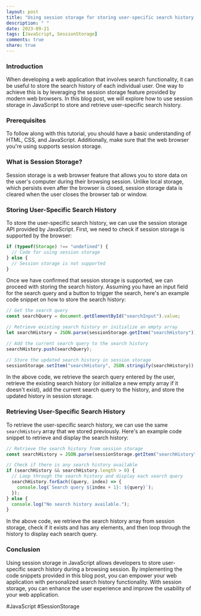 ```yaml
---
layout: post
title: "Using session storage for storing user-specific search history in JavaScript"
description: " "
date: 2023-09-21
tags: [JavaScript, SessionStorage]
comments: true
share: true
---
```


### Introduction

When developing a web application that involves search functionality, it can be useful to store the search history of each individual user. One way to achieve this is by leveraging the session storage feature provided by modern web browsers. In this blog post, we will explore how to use session storage in JavaScript to store and retrieve user-specific search history.

### Prerequisites

To follow along with this tutorial, you should have a basic understanding of HTML, CSS, and JavaScript. Additionally, make sure that the web browser you're using supports session storage.

### What is Session Storage?

Session storage is a web browser feature that allows you to store data on the user's computer during their browsing session. Unlike local storage, which persists even after the browser is closed, session storage data is cleared when the user closes the browser tab or window.

### Storing User-Specific Search History

To store the user-specific search history, we can use the session storage API provided by JavaScript. First, we need to check if session storage is supported by the browser:

```javascript
if (typeof(Storage) !== "undefined") {
  // Code for using session storage
} else {
  // Session storage is not supported
}
```

Once we have confirmed that session storage is supported, we can proceed with storing the search history. Assuming you have an input field for the search query and a button to trigger the search, here's an example code snippet on how to store the search history:

```javascript
// Get the search query
const searchQuery = document.getElementById("searchInput").value;

// Retrieve existing search history or initialize an empty array
let searchHistory = JSON.parse(sessionStorage.getItem("searchHistory")) || [];

// Add the current search query to the search history
searchHistory.push(searchQuery);

// Store the updated search history in session storage
sessionStorage.setItem("searchHistory", JSON.stringify(searchHistory));
```

In the above code, we retrieve the search query entered by the user, retrieve the existing search history (or initialize a new empty array if it doesn't exist), add the current search query to the history, and store the updated history in session storage.

### Retrieving User-Specific Search History

To retrieve the user-specific search history, we can use the same `searchHistory` array that we stored previously. Here's an example code snippet to retrieve and display the search history:

```javascript
// Retrieve the search history from session storage
const searchHistory = JSON.parse(sessionStorage.getItem("searchHistory"));

// Check if there is any search history available
if (searchHistory && searchHistory.length > 0) {
  // Loop through the search history and display each search query
  searchHistory.forEach((query, index) => {
    console.log(`Search query ${index + 1}: ${query}`);
  });
} else {
  console.log("No search history available.");
}
```

In the above code, we retrieve the search history array from session storage, check if it exists and has any elements, and then loop through the history to display each search query.

### Conclusion

Using session storage in JavaScript allows developers to store user-specific search history during a browsing session. By implementing the code snippets provided in this blog post, you can empower your web application with personalized search history functionality. With session storage, you can enhance the user experience and improve the usability of your web application. 

#JavaScript #SessionStorage